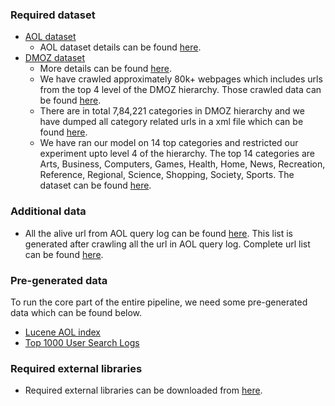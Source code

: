 ### Required dataset

* [AOL dataset](https://drive.google.com/a/virginia.edu/file/d/0B8ZGlkqDw7hFenhocnpLZkQ0am8/view?usp=sharing)
  * AOL dataset details can be found [here](http://www.researchpipeline.com/mediawiki/index.php?title=AOL_Search_Query_Logs).
* [DMOZ dataset](http://rdf.dmoz.org/)
  * More details can be found [here](https://www.dmoz.org/help/getdata.html).
  * We have crawled approximately 80k+ webpages which includes urls from the top 4 level of the DMOZ hierarchy. Those crawled data can be found [here](https://drive.google.com/a/virginia.edu/file/d/0B8ZGlkqDw7hFT0RIZjBDZjFvalU/view?usp=sharing).
  * There are in total 7,84,221 categories in DMOZ hierarchy and we have dumped all category related urls in a xml file which can be found [here](https://drive.google.com/a/virginia.edu/file/d/0B8ZGlkqDw7hFcVg5VVZ0Tzc3Smc/view?usp=sharing).
  * We have ran our model on 14 top categories and restricted our experiment upto level 4 of the hierarchy. The top 14 categories are Arts, Business, Computers, Games, Health, Home, News, Recreation, Reference, Regional, Science, Shopping, Society, Sports. The dataset can be found [here](https://drive.google.com/a/virginia.edu/file/d/0B8ZGlkqDw7hFcjlvNk5iNnc1djA/view?usp=sharing).

### Additional data

* All the alive url from AOL query log can be found [here](https://drive.google.com/a/virginia.edu/file/d/0B8ZGlkqDw7hFSkpBRlZNTUJ6MVU/view?usp=sharing). This list is generated after crawling all the url in AOL query log. Complete url list can be found [here](https://drive.google.com/a/virginia.edu/file/d/0B8ZGlkqDw7hFNkc0c0p1OVF2YTA/view?usp=sharing).

### Pre-generated data

To run the core part of the entire pipeline, we need some pre-generated data which can be found below.
* [Lucene AOL index](https://drive.google.com/a/virginia.edu/file/d/0B8ZGlkqDw7hFMGZkVF9FSUtqMW8/view?usp=sharing)
* [Top 1000 User Search Logs](https://drive.google.com/a/virginia.edu/file/d/0B8ZGlkqDw7hFWXp1Uzl2TUNfMzA/view?usp=sharing)

### Required external libraries

* Required external libraries can be downloaded from [here](https://drive.google.com/a/virginia.edu/file/d/0B8ZGlkqDw7hFMHc1SUZla1dUaWc/view?usp=sharing).

